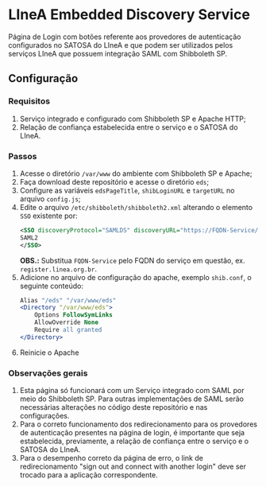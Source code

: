 # LIneA Embedded Discovery Service

Página de Login com botões referente aos provedores de autenticação configurados no SATOSA do LIneA e que podem ser utilizados pelos serviços LIneA que possuem integração SAML com Shibboleth SP.

## Configuração

### Requisitos

1. Serviço integrado e configurado com Shibboleth SP e Apache HTTP;
2. Relação de confiança estabelecida entre o serviço e o SATOSA do LIneA.

### Passos

1. Acesse o diretório `/var/www` do ambiente com Shibboleth SP e Apache; 
2. Faça download deste repositório e acesse o diretório `eds`; 
3. Configure as variáveis `edsPageTitle`, `shibLoginURL` e `targetURL` no arquivo `config.js`;
4. Edite o arquivo `/etc/shibboleth/shibboleth2.xml` alterando o elemento `SSO` existente por:
    ```xml
    <SSO discoveryProtocol="SAMLDS" discoveryURL="https://FQDN-Service/eds">
    SAML2
    </SSO>
    ```
    **OBS.:** Substitua `FQDN-Service` pelo FQDN do serviço em questão, ex. `register.linea.org.br`.
5. Adicione no arquivo de configuração do apache, exemplo `shib.conf`, o seguinte conteúdo:
    ```apache
    Alias "/eds" "/var/www/eds"
    <Directory "/var/www/eds">
        Options FollowSymLinks
        AllowOverride None
        Require all granted
    </Directory>
    ```
6. Reinicie o Apache

### Observações gerais

1. Esta página só funcionará com um Serviço integrado com SAML por meio do Shibboleth SP. Para outras implementações de SAML serão necessárias alterações no código deste repositório e nas configurações.
2. Para o correto funcionamento dos redirecionamento para os provedores de autenticação presentes na página de login, é importante que seja estabelecida, previamente, a relação de confiança entre o serviço e o SATOSA do LIneA.
3. Para o desempenho correto da página de erro, o link de redirecionamento "sign out and connect with another login" deve ser trocado para a aplicação correspondente.
